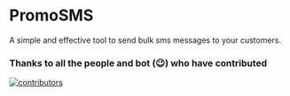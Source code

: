 # PromoSMS
A simple and effective tool to send bulk sms messages to your customers.


### Thanks to all the people and bot (😉) who have contributed

[![contributors](https://contributors-img.web.app/image?repo=cseshohag/PromoSMS)](https://github.com/cseshohag/PromoSMS/graphs/contributors)
